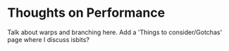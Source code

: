 
<a id='Thoughts-on-Performance-1'></a>

# Thoughts on Performance


Talk about warps and branching here. Add a 'Things to consider/Gotchas' page where I discuss isbits?

